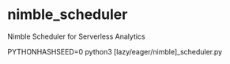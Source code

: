 # nimble_scheduler
Nimble Scheduler for Serverless Analytics

PYTHONHASHSEED=0 python3 [lazy/eager/nimble]_scheduler.py
